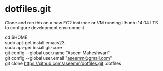 dotfiles.git
============
Clone and run this on a new EC2 instance or VM running Ubuntu 14.04 LTS to configure development environment

cd $HOME  
sudo apt-get install emacs23  
sudo apt-get install git-core  
git config --global user.name "Aseem Maheshwari"  
git config --global user.email "aseemm@gmail.com"  
git clone https://github.com/aseemm/dotfiles.git .dotfiles  
